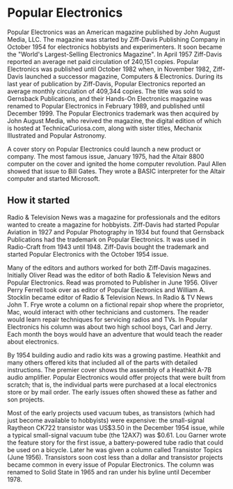 # Popular Electronics

Popular Electronics was an American magazine published by John August Media, LLC. The magazine was started by Ziff-Davis Publishing Company in October 1954 for electronics hobbyists and experimenters. It soon became the "World's Largest-Selling Electronics Magazine". In April 1957 Ziff-Davis reported an average net paid circulation of 240,151 copies. Popular Electronics was published until October 1982 when, in November 1982, Ziff-Davis launched a successor magazine, Computers & Electronics. During its last year of publication by Ziff-Davis, Popular Electronics reported an average monthly circulation of 409,344 copies. The title was sold to Gernsback Publications, and their Hands-On Electronics magazine was renamed to Popular Electronics in February 1989, and published until December 1999. The Popular Electronics trademark was then acquired by John August Media, who revived the magazine, the digital edition of which is hosted at TechnicaCuriosa.com, along with sister titles, Mechanix Illustrated and Popular Astronomy.

A cover story on Popular Electronics could launch a new product or company. The most famous issue, January 1975, had the Altair 8800 computer on the cover and ignited the home computer revolution. Paul Allen showed that issue to Bill Gates. They wrote a BASIC interpreter for the Altair computer and started Microsoft.

## How it started

Radio & Television News was a magazine for professionals and the editors wanted to create a magazine for hobbyists. Ziff-Davis had started Popular Aviation in 1927 and Popular Photography in 1934 but found that Gernsback Publications had the trademark on Popular Electronics. It was used in Radio-Craft from 1943 until 1948. Ziff-Davis bought the trademark and started Popular Electronics with the October 1954 issue.

Many of the editors and authors worked for both Ziff-Davis magazines. Initially Oliver Read was the editor of both Radio & Television News and Popular Electronics. Read was promoted to Publisher in June 1956. Oliver Perry Ferrell took over as editor of Popular Electronics and William A. Stocklin became editor of Radio & Television News. In Radio & TV News John T. Frye wrote a column on a fictional repair shop where the proprietor, Mac, would interact with other technicians and customers. The reader would learn repair techniques for servicing radios and TVs. In Popular Electronics his column was about two high school boys, Carl and Jerry. Each month the boys would have an adventure that would teach the reader about electronics.

By 1954 building audio and radio kits was a growing pastime. Heathkit and many others offered kits that included all of the parts with detailed instructions. The premier cover shows the assembly of a Heathkit A-7B audio amplifier. Popular Electronics would offer projects that were built from scratch; that is, the individual parts were purchased at a local electronics store or by mail order. The early issues often showed these as father and son projects.

Most of the early projects used vacuum tubes, as transistors (which had just become available to hobbyists) were expensive: the small-signal Raytheon CK722 transistor was US$3.50 in the December 1954 issue, while a typical small-signal vacuum tube (the 12AX7) was $0.61. Lou Garner wrote the feature story for the first issue, a battery-powered tube radio that could be used on a bicycle. Later he was given a column called Transistor Topics (June 1956). Transistors soon cost less than a dollar and transistor projects became common in every issue of Popular Electronics. The column was renamed to Solid State in 1965 and ran under his byline until December 1978.




